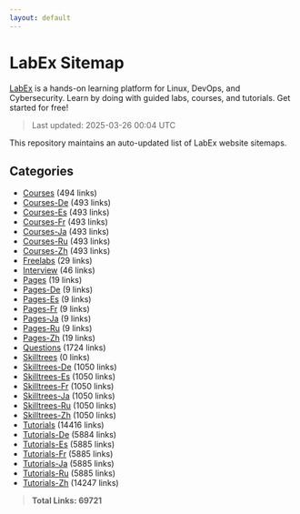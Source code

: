 ```yaml
---
layout: default
---
```


# LabEx Sitemap

[LabEx](https://labex.io) is a hands-on learning platform for Linux, DevOps, and Cybersecurity. Learn by doing with guided labs, courses, and tutorials. Get started for free!

> Last updated: 2025-03-26 00:04 UTC

This repository maintains an auto-updated list of LabEx website sitemaps.

## Categories

- [Courses](categories/courses.md) (494 links)
- [Courses-De](categories/courses-de.md) (493 links)
- [Courses-Es](categories/courses-es.md) (493 links)
- [Courses-Fr](categories/courses-fr.md) (493 links)
- [Courses-Ja](categories/courses-ja.md) (493 links)
- [Courses-Ru](categories/courses-ru.md) (493 links)
- [Courses-Zh](categories/courses-zh.md) (493 links)
- [Freelabs](categories/freelabs.md) (29 links)
- [Interview](categories/interview.md) (46 links)
- [Pages](categories/pages.md) (19 links)
- [Pages-De](categories/pages-de.md) (9 links)
- [Pages-Es](categories/pages-es.md) (9 links)
- [Pages-Fr](categories/pages-fr.md) (9 links)
- [Pages-Ja](categories/pages-ja.md) (9 links)
- [Pages-Ru](categories/pages-ru.md) (9 links)
- [Pages-Zh](categories/pages-zh.md) (19 links)
- [Questions](categories/questions.md) (1724 links)
- [Skilltrees](categories/skilltrees.md) (0 links)
- [Skilltrees-De](categories/skilltrees-de.md) (1050 links)
- [Skilltrees-Es](categories/skilltrees-es.md) (1050 links)
- [Skilltrees-Fr](categories/skilltrees-fr.md) (1050 links)
- [Skilltrees-Ja](categories/skilltrees-ja.md) (1050 links)
- [Skilltrees-Ru](categories/skilltrees-ru.md) (1050 links)
- [Skilltrees-Zh](categories/skilltrees-zh.md) (1050 links)
- [Tutorials](categories/tutorials.md) (14416 links)
- [Tutorials-De](categories/tutorials-de.md) (5884 links)
- [Tutorials-Es](categories/tutorials-es.md) (5885 links)
- [Tutorials-Fr](categories/tutorials-fr.md) (5885 links)
- [Tutorials-Ja](categories/tutorials-ja.md) (5885 links)
- [Tutorials-Ru](categories/tutorials-ru.md) (5885 links)
- [Tutorials-Zh](categories/tutorials-zh.md) (14247 links)

> **Total Links: 69721**
